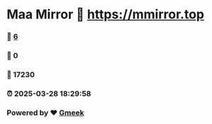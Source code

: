 # Maa Mirror :link: https://mmirror.top 
### :page_facing_up: [6](https://mmirror.top/tag.html) 
### :speech_balloon: 0 
### :hibiscus: 17230 
### :alarm_clock: 2025-03-28 18:29:58 
### Powered by :heart: [Gmeek](https://github.com/Meekdai/Gmeek)
